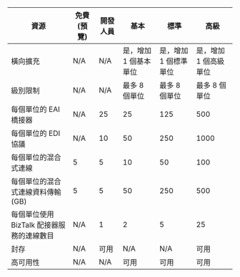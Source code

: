 |資源|免費 (預覽)|開發人員|基本|標準|高級|
|---|---|---|---|---|---|
|橫向擴充|N/A|N/A|是，增加 1 個基本單位 |是，增加 1 個標準單位 |是，增加 1 個高級單位 |
|級別限制|N/A|N/A|最多 8 個單位 |最多 8 個單位 |最多 8 個單位|
|每個單位的 EAI 橋接器|N/A|25|25|125|500|
|每個單位的 EDI 協議|N/A|10|50|250|1000|
|每個單位的混合式連線|5|5|10|50|100|
|每個單位的混合式連線資料傳輸 (GB)|5|5|50|250|500|
|每個單位使用 BizTalk 配接器服務的連線數目|N/A|1|2|5|25|
|封存|N/A|可用|N/A|N/A|可用|
|高可用性 |N/A|N/A|可用|可用|可用|

<!---HONumber=Sept15_HO3-->